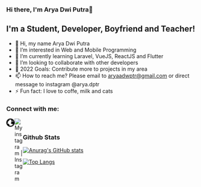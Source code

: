 ### Hi there, I'm Arya Dwi Putra👋

## I'm a Student, Developer, Boyfriend and Teacher!


- 👋 Hi, my name Arya Dwi Putra
- 👀 I’m interested in Web and Mobile Programming
- 🌱 I’m currently learning Laravel, VueJS, ReactJS and Flutter
- 👯 I’m looking to collaborate with other developers
- 🥅 2022 Goals: Contribute more to projects in my area
- 📫 How to reach me? Please email to aryaadwptr@gmail.com or direct message to instagram @arya.dptr
- ⚡ Fun fact: I love to coffe, milk and cats

### Connect with me:

[<img align="left" alt="My websites" width="22px" src="https://raw.githubusercontent.com/iconic/open-iconic/master/svg/globe.svg" />](https://www.aryadwiputra.my.id "Arya Dwi Putra")
[<img align="left" alt="My instagram | Instagram" width="22px" src="https://cdn.jsdelivr.net/npm/simple-icons@v3/icons/instagram.svg" />](https://www.instagram.com/arya.dptr "@arya.dptr")

<br />

<!---
aryadptr/aryadptr is a ✨ special ✨ repository because its `README.md` (this file) appears on your GitHub profile.
You can click the Preview link to take a look at your changes.
--->

### Github Stats

[![Anurag's GitHub stats](https://github-readme-stats.vercel.app/api?username=aryadptr)](https://github.com/anuraghazra/github-readme-stats)

[![Top Langs](https://github-readme-stats.vercel.app/api/top-langs/?username=aryadptr&layout=compact)](https://github.com/anuraghazra/github-readme-stats)
